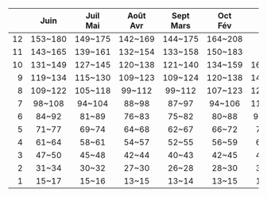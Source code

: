 |    | Juin    | Juil<br>Mai   | Août<br>Avr   | Sept<br>Mars   | Oct<br>Fév   | Nov<br>Jan   | Déc     |
|---:|:-------:|:-------------:|:-------------:|:--------------:|:------------:|:------------:|:-------:|
| 12 | 153~180 | 149~175       | 142~169       | 144~175        | 164~208      | NaN          | NaN     |
| 11 | 143~165 | 139~161       | 132~154       | 133~158        | 150~183      | NaN          | NaN     |
| 10 | 131~149 | 127~145       | 120~138       | 121~140        | 134~159      | 168~214      | NaN     |
|  9 | 119~134 | 115~130       | 109~123       | 109~124        | 120~138      | 146~174      | 168~217 |
|  8 | 109~122 | 105~118       | 99~112        | 99~112         | 107~123      | 128~151      | 145~175 |
|  7 | 98~108  | 94~104        | 88~98         | 87~97          | 94~106       | 111~127      | 123~143 |
|  6 | 84~92   | 81~89         | 76~83         | 75~82          | 80~88        | 93~103       | 102~114 |
|  5 | 71~77   | 69~74         | 64~68         | 62~67          | 66~72        | 76~82        | 83~90   |
|  4 | 61~64   | 58~61         | 54~57         | 52~55          | 56~59        | 63~67        | 68~72   |
|  3 | 47~50   | 45~48         | 42~44         | 40~43          | 42~45        | 48~51        | 51~54   |
|  2 | 31~34   | 30~32         | 27~30         | 26~28          | 28~30        | 31~33        | 33~35   |
|  1 | 15~17   | 15~16         | 13~15         | 13~14          | 13~15        | 15~16        | 16~18   |